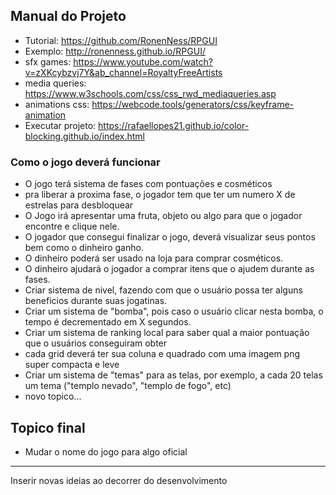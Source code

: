 ## Manual do Projeto
- Tutorial: https://github.com/RonenNess/RPGUI
- Exemplo: http://ronenness.github.io/RPGUI/
- sfx games: https://www.youtube.com/watch?v=zXKcybzvj7Y&ab_channel=RoyaltyFreeArtists
- media queries: https://www.w3schools.com/css/css_rwd_mediaqueries.asp
- animations css: https://webcode.tools/generators/css/keyframe-animation
- Executar projeto: https://rafaellopes21.github.io/color-blocking.github.io/index.html

### Como o jogo deverá funcionar
- O jogo terá sistema de fases com pontuações e cosméticos
- pra liberar a proxima fase, o jogador tem que ter um numero X de estrelas para desbloquear
- O Jogo irá apresentar uma fruta, objeto ou algo para que o jogador encontre e clique nele.
- O jogador que consegui finalizar o jogo, deverá visualizar seus pontos bem como o dinheiro ganho.
- O dinheiro poderá ser usado na loja para comprar cosméticos.
- O dinheiro ajudará o jogador a comprar itens que o ajudem durante as fases.
- Criar sistema de nivel, fazendo com que o usuário possa ter alguns beneficios durante suas jogatinas.
- Criar um sistema de "bomba", pois caso o usuário clicar nesta bomba, o tempo é decrementado em X segundos.
- Criar um sistema de ranking local para saber qual a maior pontuação que o usuários conseguiram obter
- cada grid deverá ter sua coluna e quadrado com uma imagem png super compacta e leve 
- Criar um sistema de "temas" para as telas, por exemplo, a cada 20 telas um tema ("templo nevado", "templo de fogo", etc)
- novo topico...

## Topico final
- Mudar o nome do jogo para algo oficial
------

Inserir novas ideias ao decorrer do desenvolvimento